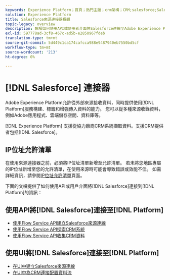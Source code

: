 ```yaml
---
keywords: Experience Platform；首頁；熱門主題；crm架構；CRM;salesforce;Salesforce
solution: Experience Platform
title: Salesforce來源連接器概觀
topic-legacy: overview
description: 瞭解如何使用API或使用者介面將Salesforce連線至Adobe Experience Platform。
exl-id: 597778ad-3cf8-467c-ad5b-e2850967fdeb
translation-type: tm+mt
source-git-commit: 5d449c1ca174cafcca988e9487940eb7550bd5cf
workflow-type: tm+mt
source-wordcount: '213'
ht-degree: 0%

---
```


# [!DNL Salesforce] 連接器

Adobe Experience Platform允許從外部來源接收資料，同時提供使用[!DNL Platform]服務構建、標籤和增強傳入資料的能力。 您可以從多種來源收錄資料，例如Adobe應用程式、雲端儲存空間、資料庫等。

[!DNL Experience Platform] 支援從協力廠商CRM系統擷取資料。支援CRM提供者包括[!DNL Salesforce]。

## IP位址允許清單

在使用來源連接器之前，必須將IP位址清單新增至允許清單。 若未將您地區專屬的IP位址新增至您的允許清單，在使用來源時可能會導致錯誤或效能不佳。 如需詳細資訊，請參閱[IP位址允許清單](../../ip-address-allow-list.md)頁面。

下面的文檔提供了如何使用API或用戶介面將[!DNL Salesforce]連接到[!DNL Platform]的資訊：

## 使用API將[!DNL Salesforce]連接至[!DNL Platform]

- [使用Flow Service API建立Salesforce來源連線](../../tutorials/api/create/crm/salesforce.md)
- [使用Flow Service API探索CRM系統](../../tutorials/api/explore/crm.md)
- [使用Flow Service API收集CRM資料](../../tutorials/api/collect/crm.md)

## 使用UI將[!DNL Salesforce]連接至[!DNL Platform]

- [在UI中建立Salesforce來源連線](../../tutorials/ui/create/crm/salesforce.md)
- [在UI中為CRM連接配置資料流](../../tutorials/ui/dataflow/crm.md)

